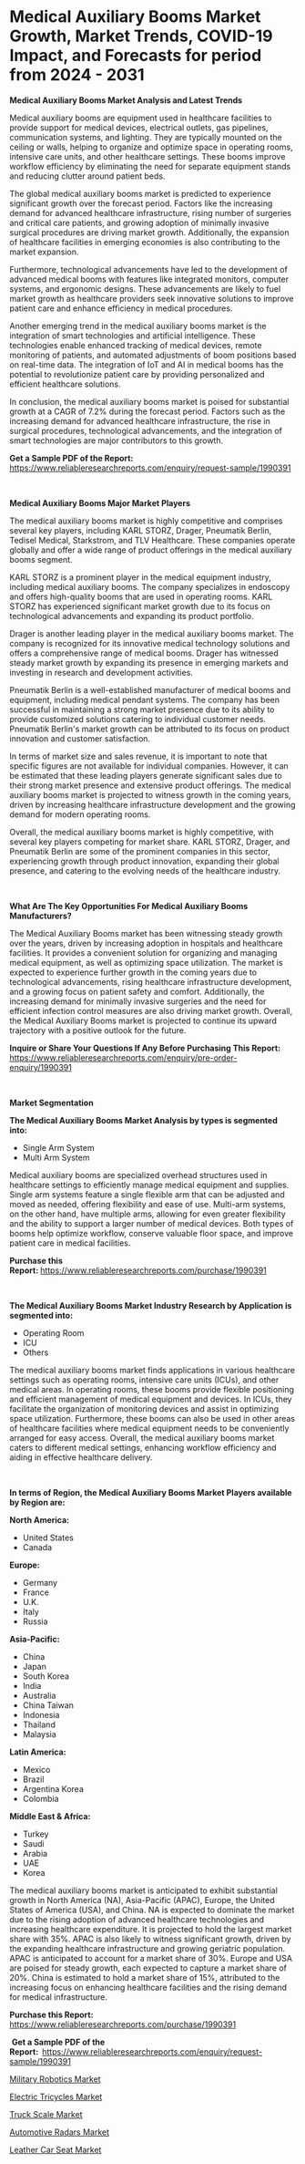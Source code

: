 <p><h1>Medical Auxiliary Booms Market Growth, Market Trends, COVID-19 Impact, and Forecasts for period from 2024 - 2031</h1></p><p><strong>Medical Auxiliary Booms Market Analysis and Latest Trends</strong></p>
<p><p>Medical auxiliary booms are equipment used in healthcare facilities to provide support for medical devices, electrical outlets, gas pipelines, communication systems, and lighting. They are typically mounted on the ceiling or walls, helping to organize and optimize space in operating rooms, intensive care units, and other healthcare settings. These booms improve workflow efficiency by eliminating the need for separate equipment stands and reducing clutter around patient beds.</p><p>The global medical auxiliary booms market is predicted to experience significant growth over the forecast period. Factors like the increasing demand for advanced healthcare infrastructure, rising number of surgeries and critical care patients, and growing adoption of minimally invasive surgical procedures are driving market growth. Additionally, the expansion of healthcare facilities in emerging economies is also contributing to the market expansion.</p><p>Furthermore, technological advancements have led to the development of advanced medical booms with features like integrated monitors, computer systems, and ergonomic designs. These advancements are likely to fuel market growth as healthcare providers seek innovative solutions to improve patient care and enhance efficiency in medical procedures.</p><p>Another emerging trend in the medical auxiliary booms market is the integration of smart technologies and artificial intelligence. These technologies enable enhanced tracking of medical devices, remote monitoring of patients, and automated adjustments of boom positions based on real-time data. The integration of IoT and AI in medical booms has the potential to revolutionize patient care by providing personalized and efficient healthcare solutions.</p><p>In conclusion, the medical auxiliary booms market is poised for substantial growth at a CAGR of 7.2% during the forecast period. Factors such as the increasing demand for advanced healthcare infrastructure, the rise in surgical procedures, technological advancements, and the integration of smart technologies are major contributors to this growth.</p></p>
<p><strong>Get a Sample PDF of the Report:&nbsp;</strong> <a href="https://www.reliableresearchreports.com/enquiry/request-sample/1990391">https://www.reliableresearchreports.com/enquiry/request-sample/1990391</a></p>
<p>&nbsp;</p>
<p><strong>Medical Auxiliary Booms Major Market Players</strong></p>
<p><p>The medical auxiliary booms market is highly competitive and comprises several key players, including KARL STORZ, Drager, Pneumatik Berlin, Tedisel Medical, Starkstrom, and TLV Healthcare. These companies operate globally and offer a wide range of product offerings in the medical auxiliary booms segment.</p><p>KARL STORZ is a prominent player in the medical equipment industry, including medical auxiliary booms. The company specializes in endoscopy and offers high-quality booms that are used in operating rooms. KARL STORZ has experienced significant market growth due to its focus on technological advancements and expanding its product portfolio.</p><p>Drager is another leading player in the medical auxiliary booms market. The company is recognized for its innovative medical technology solutions and offers a comprehensive range of medical booms. Drager has witnessed steady market growth by expanding its presence in emerging markets and investing in research and development activities.</p><p>Pneumatik Berlin is a well-established manufacturer of medical booms and equipment, including medical pendant systems. The company has been successful in maintaining a strong market presence due to its ability to provide customized solutions catering to individual customer needs. Pneumatik Berlin's market growth can be attributed to its focus on product innovation and customer satisfaction.</p><p>In terms of market size and sales revenue, it is important to note that specific figures are not available for individual companies. However, it can be estimated that these leading players generate significant sales due to their strong market presence and extensive product offerings. The medical auxiliary booms market is projected to witness growth in the coming years, driven by increasing healthcare infrastructure development and the growing demand for modern operating rooms.</p><p>Overall, the medical auxiliary booms market is highly competitive, with several key players competing for market share. KARL STORZ, Drager, and Pneumatik Berlin are some of the prominent companies in this sector, experiencing growth through product innovation, expanding their global presence, and catering to the evolving needs of the healthcare industry.</p></p>
<p>&nbsp;</p>
<p><strong>What Are The Key Opportunities For Medical Auxiliary Booms Manufacturers?</strong></p>
<p><p>The Medical Auxiliary Booms market has been witnessing steady growth over the years, driven by increasing adoption in hospitals and healthcare facilities. It provides a convenient solution for organizing and managing medical equipment, as well as optimizing space utilization. The market is expected to experience further growth in the coming years due to technological advancements, rising healthcare infrastructure development, and a growing focus on patient safety and comfort. Additionally, the increasing demand for minimally invasive surgeries and the need for efficient infection control measures are also driving market growth. Overall, the Medical Auxiliary Booms market is projected to continue its upward trajectory with a positive outlook for the future.</p></p>
<p><strong>Inquire or Share Your Questions If Any Before Purchasing This Report:</strong> <a href="https://www.reliableresearchreports.com/enquiry/pre-order-enquiry/1990391">https://www.reliableresearchreports.com/enquiry/pre-order-enquiry/1990391</a></p>
<p>&nbsp;</p>
<p><strong>Market Segmentation</strong></p>
<p><strong>The Medical Auxiliary Booms Market Analysis by types is segmented into:</strong></p>
<p><ul><li>Single Arm System</li><li>Multi Arm System</li></ul></p>
<p><p>Medical auxiliary booms are specialized overhead structures used in healthcare settings to efficiently manage medical equipment and supplies. Single arm systems feature a single flexible arm that can be adjusted and moved as needed, offering flexibility and ease of use. Multi-arm systems, on the other hand, have multiple arms, allowing for even greater flexibility and the ability to support a larger number of medical devices. Both types of booms help optimize workflow, conserve valuable floor space, and improve patient care in medical facilities.</p></p>
<p><strong>Purchase this Report:&nbsp;</strong><a href="https://www.reliableresearchreports.com/purchase/1990391">https://www.reliableresearchreports.com/purchase/1990391</a></p>
<p>&nbsp;</p>
<p><strong>The Medical Auxiliary Booms Market Industry Research by Application is segmented into:</strong></p>
<p><ul><li>Operating Room</li><li>ICU</li><li>Others</li></ul></p>
<p><p>The medical auxiliary booms market finds applications in various healthcare settings such as operating rooms, intensive care units (ICUs), and other medical areas. In operating rooms, these booms provide flexible positioning and efficient management of medical equipment and devices. In ICUs, they facilitate the organization of monitoring devices and assist in optimizing space utilization. Furthermore, these booms can also be used in other areas of healthcare facilities where medical equipment needs to be conveniently arranged for easy access. Overall, the medical auxiliary booms market caters to different medical settings, enhancing workflow efficiency and aiding in effective healthcare delivery.</p></p>
<p>&nbsp;</p>
<p><strong>In terms of Region, the Medical Auxiliary Booms Market Players available by Region are:</strong></p>
<p>
    <p> <strong> North America: </strong>
        <ul>
            <li>United States</li>
            <li>Canada</li>
        </ul>
        </p> 
    <p> <strong> Europe: </strong>
        <ul>
            <li>Germany</li>
            <li>France</li>
            <li>U.K.</li>
            <li>Italy</li>
            <li>Russia</li>
        </ul>
        </p> 
    <p> <strong> Asia-Pacific: </strong>
        <ul>
            <li>China</li>
            <li>Japan</li>
            <li>South Korea</li>
            <li>India</li>
            <li>Australia</li>
            <li>China Taiwan</li>
            <li>Indonesia</li>
            <li>Thailand</li>
            <li>Malaysia</li>
        </ul>
        </p> 
    <p> <strong> Latin America: </strong>
        <ul>
            <li>Mexico</li>
            <li>Brazil</li>
            <li>Argentina Korea</li>
            <li>Colombia</li>
        </ul>
        </p> 
    <p> <strong> Middle East & Africa: </strong>
        <ul>
            <li>Turkey</li>
            <li>Saudi</li>
            <li>Arabia</li>
            <li>UAE</li>
            <li>Korea</li>
        </ul>
    </p>
    </p>
<p><p>The medical auxiliary booms market is anticipated to exhibit substantial growth in North America (NA), Asia-Pacific (APAC), Europe, the United States of America (USA), and China. NA is expected to dominate the market due to the rising adoption of advanced healthcare technologies and increasing healthcare expenditure. It is projected to hold the largest market share with 35%. APAC is also likely to witness significant growth, driven by the expanding healthcare infrastructure and growing geriatric population. APAC is anticipated to account for a market share of 30%. Europe and USA are poised for steady growth, each expected to capture a market share of 20%. China is estimated to hold a market share of 15%, attributed to the increasing focus on enhancing healthcare facilities and the rising demand for medical infrastructure.</p></p>
<p><strong>Purchase this Report: </strong><a href="https://www.reliableresearchreports.com/purchase/1990391">https://www.reliableresearchreports.com/purchase/1990391</a></p>
<p>&nbsp;<strong>Get a Sample PDF of the Report:&nbsp;&nbsp;</strong><a href="https://www.reliableresearchreports.com/enquiry/request-sample/1990391">https://www.reliableresearchreports.com/enquiry/request-sample/1990391</a></p>
<p><strong></strong></p>
<p><p><a href="https://medium.com/@jamesromero59/military-robotics-market-trends-forecast-and-competitive-analysis-to-2031-26e47585384d">Military Robotics Market</a></p><p><a href="https://medium.com/@jamesromero59/electric-tricycles-nbsp-market-focuses-on-market-share-size-and-projected-forecast-till-2031-7709d525b633">Electric Tricycles Market</a></p><p><a href="https://medium.com/@jamesromero59/truck-scale-market-outlook-industry-overview-and-forecast-2024-to-2031-fd20760db64c">Truck Scale Market</a></p><p><a href="https://medium.com/@jamesromero59/automotive-radars-market-outlook-industry-overview-and-forecast-2024-to-2031-03b665a908db">Automotive Radars Market</a></p><p><a href="https://medium.com/@jamesromero59/leather-car-seat-market-exploring-market-share-market-trends-and-future-growth-e29f404f6227">Leather Car Seat Market</a></p></p>
